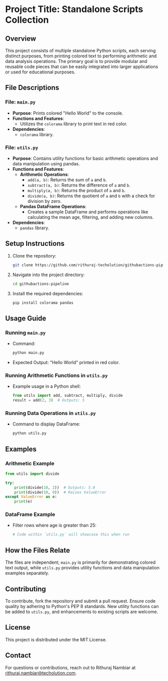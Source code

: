 # Project Title: Standalone Scripts Collection

## Overview

This project consists of multiple standalone Python scripts, each serving distinct purposes, from printing colored text to performing arithmetic and data analysis operations. The primary goal is to provide modular and reusable code pieces that can be easily integrated into larger applications or used for educational purposes.

## File Descriptions

### File: `main.py`
- **Purpose**: Prints colored "Hello World" to the console.
- **Functions and Features**:
  - Utilizes the `colorama` library to print text in red color.
- **Dependencies**: 
  - `colorama` library.
  
### File: `utils.py`
- **Purpose**: Contains utility functions for basic arithmetic operations and data manipulation using pandas.
- **Functions and Features**:
  - **Arithmetic Operations**:
    - `add(a, b)`: Returns the sum of `a` and `b`.
    - `subtract(a, b)`: Returns the difference of `a` and `b`.
    - `multiply(a, b)`: Returns the product of `a` and `b`.
    - `divide(a, b)`: Returns the quotient of `a` and `b` with a check for division by zero.
  - **Pandas DataFrame Operations**:
    - Creates a sample DataFrame and performs operations like calculating the mean age, filtering, and adding new columns.
- **Dependencies**:
  - `pandas` library.

## Setup Instructions

1. Clone the repository:
   ```bash
   git clone https://github.com/rithuraj-techolution/githubactions-pipeline.git
   ```
2. Navigate into the project directory:
   ```bash
   cd githubactions-pipeline
   ```
3. Install the required dependencies:
   ```bash
   pip install colorama pandas
   ```

## Usage Guide

### Running `main.py`
- Command: 
  ```bash
  python main.py
  ```
- Expected Output: "Hello World" printed in red color.

### Running Arithmetic Functions in `utils.py`
- Example usage in a Python shell:
  ```python
  from utils import add, subtract, multiply, divide
  result = add(2, 3)  # Outputs: 5
  ```

### Running Data Operations in `utils.py`
- Command to display DataFrame:
  ```bash
  python utils.py
  ```

## Examples

### Arithmetic Example
```python
from utils import divide

try:
    print(divide(10, 2))  # Outputs: 5.0
    print(divide(10, 0))  # Raises ValueError
except ValueError as e:
    print(e)
```

### DataFrame Example
- Filter rows where age is greater than 25:
  ```python
  # Code within `utils.py` will showcase this when run
  ```

## How the Files Relate

The files are independent; `main.py` is primarily for demonstrating colored text output, while `utils.py` provides utility functions and data manipulation examples separately.

## Contributing

To contribute, fork the repository and submit a pull request. Ensure code quality by adhering to Python's PEP 8 standards. New utility functions can be added to `utils.py`, and enhancements to existing scripts are welcome.

## License

This project is distributed under the MIT License.

## Contact

For questions or contributions, reach out to Rithuraj Nambiar at [rithuraj.nambiar@techolution.com](mailto:rithuraj.nambiar@techolution.com).